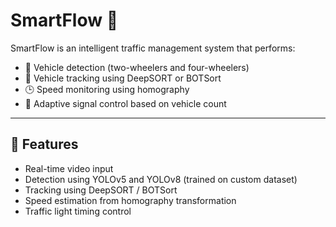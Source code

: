 # SmartFlow 🚦

SmartFlow is an intelligent traffic management system that performs:

- 🚗 Vehicle detection (two-wheelers and four-wheelers)
- 🔁 Vehicle tracking using DeepSORT or BOTSort
- 🕒 Speed monitoring using homography
- 🚦 Adaptive signal control based on vehicle count

---

## 📌 Features

- Real-time video input
- Detection using YOLOv5 and YOLOv8 (trained on custom dataset)
- Tracking using DeepSORT / BOTSort
- Speed estimation from homography transformation
- Traffic light timing control
